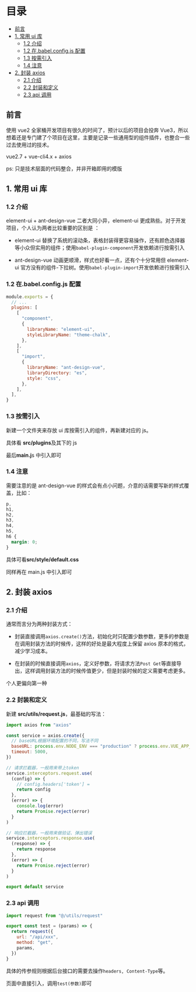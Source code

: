 # 目录

<!-- vscode-markdown-toc -->

- [前言](#)
- [1. 常用 ui 库](#ui)
  - [1.2 介绍](#-1)
  - [1.2 在.babel.config.js 配置](#babel.config.js)
  - [1.3 按需引入](#-1)
  - [1.4 注意](#-1)
- [2. 封装 axios](#axios)
  - [2.1 介绍](#-1)
  - [2.2 封装和定义](#-1)
  - [2.3 api 调用](#api)

<!-- vscode-markdown-toc-config
	numbering=false
	autoSave=true
	/vscode-markdown-toc-config -->
<!-- /vscode-markdown-toc -->

## <a name=''></a>前言

使用 vue2 全家桶开发项目有很久的时间了，预计以后的项目会投奔 Vue3，所以想着还是专门建了个项目在这里，主要是记录一些通用型的组件插件，也整合一些过去使用过的技术。

vue2.7 + vue-cli4.x + axios

ps: 只是技术层面的代码整合，并非开箱即用的模版

## <a name='ui'></a>1. 常用 ui 库

### <a name='-1'></a>1.2 介绍

element-ui + ant-design-vue 二者大同小异，element-ui 更成熟些。对于开发项目，个人认为两者比较重要的区别是 ：

- element-ui 替换了系统的滚动条，表格封装得更容易操作，还有颜色选择器等小众但实用的组件；使用`babel-plugin-component`开发依赖进行按需引入

- ant-design-vue 动画更顺滑，样式也好看一点，还有个十分常用但 element-ui 官方没有的组件-下拉树。使用`babel-plugin-import`开发依赖进行按需引入

### <a name='babel.config.js'></a>1.2 在.babel.config.js 配置

```js
module.exports = {
  // ...
  plugins: [
    [
      "component",
      {
        libraryName: "element-ui",
        styleLibraryName: "theme-chalk",
      },
    ],
    [
      "import",
      {
        libraryName: "ant-design-vue",
        libraryDirectory: "es",
        style: "css",
      },
    ],
  ],
}
```

### <a name='-1'></a>1.3 按需引入

新建一个文件夹来存放 ui 库按需引入的组件，再新建对应的 js。

具体看 **src/plugins**及其下的 js

最后**main.j**s 中引入即可

### <a name='-1'></a>1.4 注意

需要注意的是 ant-design-vue 的样式会有点小问题，介意的话需要写新的样式覆盖，比如：

```css
p,
h1,
h2,
h3,
h4,
h5,
h6 {
  margin: 0;
}
```

具体可看**src/style/default.css**

同样再在 main.js 中引入即可

## <a name='axios'></a>2. 封装 axios

### <a name='-1'></a>2.1 介绍

通常而言分为两种封装方式：

- 封装直接调用`axios.create()`方法，初始化时只配置少数参数，更多的参数是在调用封装方法的时候传，这样的好处是最大程度上保留 axios 原本的格式，减少学习成本。

- 在封装的时候直接调用`axios`，定义好参数，将请求方法`Post Get`等直接导出，这样调用封装方法的时候传值更少，但是封装时候的定义需要考虑更多。

个人更偏向第一种

### <a name='-1'></a>2.2 封装和定义

新建 **src/utils/request.js**，最基础的写法：

```js
import axios from "axios"

const service = axios.create({
  // baseURL根据环境配置的不同，写法不同
  baseURL: process.env.NODE_ENV === "production" ? process.env.VUE_APP_BASE_API : "",
  timeout: 5000,
})

// 请求拦截器，一般用来带上token
service.interceptors.request.use(
  (config) => {
    // config.headers['token'] =
    return config
  },
  (error) => {
    console.log(error)
    return Promise.reject(error)
  }
)

// 响应拦截器，一般用来做验证、弹出错误
service.interceptors.response.use(
  (response) => {
    return response
  },
  (error) => {
    return Promise.reject(error)
  }
)

export default service
```

### <a name='api'></a>2.3 api 调用

```js
import request from "@/utils/request"

export const test = (params) => {
  return request({
    url: "/api/xxx",
    method: "get",
    params,
  })
}
```

具体的传参规则根据后台接口的需要去操作`headers, Content-Type`等。

页面中直接引入，调用`test(参数)`即可
